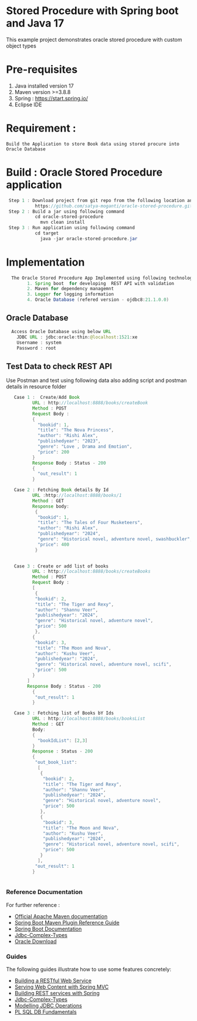 # Stored Procedure with Spring boot and Java 17
This example project demonstrates   oracle stored procedure with custom object types

# Pre-requisites
1. Java installed version 17
2. Maven version >=3.8.8
3. Spring  : https://start.spring.io/  
4. Eclipse IDE  

# Requirement :
	Build the Application to store Book data using stored procure into Oracle Database

# Build : Oracle Stored Procedure application 
```java
 Step 1 : Download project from git repo from the following location and extract project
	       https://github.com/satya-moganti/oracle-stored-procedure.git
 Step 2 : Build a jar using following command
           cd oracle-stored-procedure
	         mvn clean install
 Step 3 : Run application using following command
           cd target
	         java -jar oracle-stored-procedure.jar	
```


# Implementation 
```java
  The Oracle Stored Procedure App Implemented using following technologies
    	1. Spring boot  for developing  REST API with validation  
     	2. Maven for dependency managemnt
    	3. Logger for logging information
    	4. Oracle Database (refered version - ojdbc8:21.1.0.0)
```
## Oracle Database  
```java
  Access Oracle Database using below URL
    JDBC URL : jdbc:oracle:thin:@localhost:1521:xe
    Username : system
    Password : root	
```

## Test Data to check REST API

   Use Postman and test using following data also adding script and 
   postman details in resource folder
   
```java
   Case 1 :  Create/Add Book  
	      URL : http://localhost:8888/books/createBook
	      Method : POST  
	      Request Body : 
	      {
			"bookid": 1,
			"title": "The Nova Princess",
			"author": "Rishi Alex",
			"publishedyear": "2023",
			"genre": "Love , Drama and Emotion",
			"price": 200
		  }
	      Response Body : Status - 200 
	      {
			"out_result": 1
		  }
```
```java
   Case 2 : Fetching Book details By Id
          URL :http://localhost:8888/books/1 
	      Method : GET  
	      Response body: 
	       {
			"bookid": 1,
			"title": "The Tales of Four Musketeers",
			"author": "Rishi Alex",
			"publishedyear": "2024",
			"genre": "Historical novel, adventure novel, swashbuckler",
			"price": 400
		   }
	   
```
```java
   Case 3 : Create or add list of books
	      URL : http://localhost:8888/books/createBooks
	      Method : POST  
	      Request Body : 
	      [
		   {
		   "bookid": 2,
		   "title": "The Tiger and Rexy",
		   "author": "Shannu Veer",
		   "publishedyear": "2024",
		   "genre": "Historical novel, adventure novel",
		   "price": 500
		   },
		  {
		   "bookid": 3,
		   "title": "The Moon and Nova",
		   "author": "Kushu Veer",
		   "publishedyear": "2024",
		   "genre": "Historical novel, adventure novel, scifi",
		   "price": 500
		  }
        ]
	    Response Body : Status - 200 
		  {
		   "out_result": 1
		  }
```
```java
   Case 3 : Fetching list of Books bY Ids
   	      URL : http://localhost:8888/books/booksList
	      Method : GET
		  Body: 
		  {
			"bookIdList": [2,3]
		  }
	      Response : Status - 200 
		  {
		   "out_book_list": 
			[
			 {
			  "bookid": 2,
			  "title": "The Tiger and Rexy",
			  "author": "Shannu Veer",
			  "publishedyear": "2024",
			  "genre": "Historical novel, adventure novel",
			  "price": 500
			 },
			 {
			  "bookid": 3,
			  "title": "The Moon and Nova",
			  "author": "Kushu Veer",
			  "publishedyear": "2024",
			  "genre": "Historical novel, adventure novel, scifi",
			  "price": 500
			 }
            ],
           "out_result": 1
          }
	      
```
### Reference Documentation
For further reference :

* [Official Apache Maven documentation](https://maven.apache.org/guides/index.html)
* [Spring Boot Maven Plugin Reference Guide](https://docs.spring.io/spring-boot/docs/2.6.10/maven-plugin/reference/html/)
* [Spring Boot Documentation](https://docs.spring.io/spring-boot/docs/2.6.10/reference/htmlsingle/#documentation/)
* [Jdbc-Complex-Types](https://docs.spring.io/spring-framework/reference/data-access/jdbc/parameter-handling.html#jdbc-complex-types)
* [Oracle Download](https://www.oracle.com/database/technologies/xe-downloads.html)


### Guides
The following guides illustrate how to use some features concretely:

* [Building a RESTful Web Service](https://spring.io/guides/gs/rest-service/)
* [Serving Web Content with Spring MVC](https://spring.io/guides/gs/serving-web-content/)
* [Building REST services with Spring](https://spring.io/guides/tutorials/rest/)
* [Jdbc-Complex-Types](https://docs.spring.io/spring-framework/reference/data-access/jdbc/parameter-handling.html#jdbc-complex-types)
* [Modelling JDBC Operations](https://docs.spring.io/spring-framework/reference/data-access/jdbc/object.html)
* [PL SQL DB Fundamentals](https://docs.oracle.com/en/database/oracle/oracle-database/21/lnpls/plsql-language-fundamentals.html)




